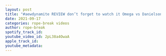 ```yaml
---
layout: post
title: "#aewdynamite REVIEW don’t forget to watch it Omega vs Danielson official. SUBSCRIBE & give a like"
date: 2021-09-17
categories: rope-break videos
author: rope-break
spotify_track_id: 
youtube_video_id: 2pL38a4OwaA
apple_track_id: 
youtube_metadata: 
---
```

